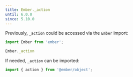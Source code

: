 ```yaml
---
title: Ember._action
until: 6.0.0
since: 5.10.0
---
```



Previously, `_action` could be accessed via the `Ember` import:
```js
import Ember from 'ember';

Ember._action
```

If needed, `_action` can be imported:
```js
import { action } from '@ember/object';
```
